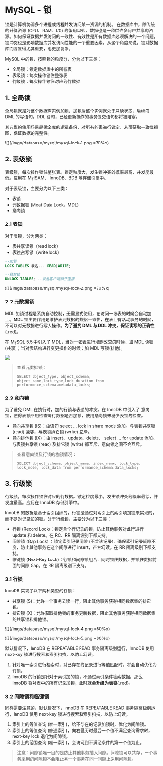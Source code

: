 # MySQL - 锁

锁是计算机协调多个进程或线程并发访问某一资源的机制。 在数据库中，除传统的计算资源 (CPU、RAM、I/0) 的争用以外，数据也是一种供许多用户共享的资源。如何保证数据并发访问的一致性、有效性是所有数据库必须解决的一个问题，锁冲突也是影响数据库并发访问性能的一个重要因素。从这个角度来说，锁对数据库而言显得尤其重要，也更加复杂。

MySQL 中的锁，按照锁的粒度分，分为以下三类：

- 全局锁：锁定数据库中的所有表
- 表级锁：每次操作锁住整张表
- 行级锁：每次操作锁住对应的行数据

## 1. 全局锁

全局锁就是对整个数据库实例加锁，加锁后整个实例就处于只读状态，后续的 DML 的写语句，DDL 语句，已经更新操作的事务提交语句都将被阻塞。

其典型的使用场景是做全库的逻辑备份，对所有的表进行锁定，从而获取一致性视图，保证数据的完整性。

![](/imgs/database/mysql/mysql-lock-1.png =70%x)

## 2. 表级锁

表级锁，每次操作锁住整张表。锁定粒度大，发生锁冲突的概率最高，并发度最低。应用在 MyISAM、 InnoDB、BDB 等存储引擎中。

对于表级锁，主要分为以下三类：

- 表锁
- 元数据锁 (Meat Data Lock，MDL)
- 意向锁

### 2.1 表锁

对于表锁，分为两类：

- 表共享读锁（read lock）
- 表独占写锁（write lock）

```sql
--加锁
LOCK TABLES 表名... READ|WRITE;

--释放锁
UNLOCK TABLES; --或者客户端断开连接
```

![](/imgs/database/mysql/mysql-lock-2.png =70%x)

### 2.2 元数据锁 

MDL 加锁过程是系统自动控制，无需显式使用，在访问一张表的时候会自动加上。MDL 锁主要作用是维护表元数据的数据一致性，在表上有活动事务的时候，不可以对元数据进行写入操作。**为了避免 DML 与 DDL 冲突，保证读写的正确性**{.red}。

在 MySQL 5.5 中引入了 MDL，当对一张表进行增删改查的时候，加 MDL 读锁(共享)；当对表结构进行变更操作的时候；加 MDL 写锁(排他)。

![](/imgs/database/mysql/mysql-lock-3.png )

> 查看元数据锁：
>
> ```sql:no-line-numbers
> SELECT object_type, object_schema, object_name,lock_type,lock_duration from performance_schema.metadata_locks;
> ```

### 2.3 意向锁

为了避免 DML 在执行时，加的行锁与表锁的冲突，在 InnoDB 中引入了 意向锁，使得表锁不用检查每行数据是否加锁，使用意向锁来减少表锁的检查。

- 意向共享锁 (IS)：由语句 select ... lock in share mode 添加。与表锁共享锁 (read) 兼容，与表锁排它锁 (write) 互斥。
- 意向排他锁 (IX)：由 insert、 update、delete、 select ... for update 添加。与表锁共享锁 (read) 及排它锁 (write) 都互斥。意向锁之间不会互斥。

> 查看意向锁及行锁的枷锁情况：
>
> ```sql:no-line-numbers
> SELECT object_schema, object_name, index_name, lock_type, lock_mode, lock_data from performance_schema.data_locks;
> ```

## 3. 行级锁

行级锁，每次操作锁住对应的行数据。锁定粒度最小，发生锁冲突的概率最低，并发度最高。应用在 InnoDB 存储引擎中。

InnoDB 的数据是基于索引组织的，行锁是通过对索引上的索引项加锁来实现的，而不是对记录加的锁。对于行级锁，主要分为以下三类：

- 行锁 (Record Lock)：锁定单个行记录的锁，防止其他事务对此行进行 update 和 delete。在 RC、RR 隔离级别下都支持。
- 间隙锁 (Gap Lock) ：锁定索引记录间隙 (不含该记录)，确保索引记录间隙不变，防止其他事务在这个间隙进行 insert，产生幻读。在 RR 隔离级别下都支持。
- 临键锁 (Next-Key Lock)：行锁和间隙锁组合，同时锁住数据，并锁住数据前面的间隙 Gap。在 RR 隔离级别下支持。

### 3.1 行锁

InnoDB 实现了以下两种类型的行锁：

- 共享锁 (S)：允许一个事务去读一行，阻止其他事务获得相同数据集的排它锁。
- 排它锁 (X)：允许获取排他锁的事务更新数据，阻止其他事务获得相同数据集的共享锁和排他锁。

![](/imgs/database/mysql/mysql-lock-4.png =50%x)

![](/imgs/database/mysql/mysql-lock-5.png =80%x)

默认情况下，InnoDB 在 REPEATABLE READ 事务隔离级别运行，InnoDB 使用 next-key 锁进行搜索和索引扫描，以防止幻读。

1. 针对唯一索引进行检索时，对已存在的记录进行等值匹配时，将会自动优化为行锁。
2. InnoDB 的行锁是针对于索引加的锁，不通过索引条件检索数据，那么 InnoDB 将对表中的所有记录加锁，此时就会**升级为表锁**{.red}。

### 3.2 间隙锁和临键锁

同样需要注意的，默认情况下，InnoDB 在 REPEATABLE READ 事务隔离级别运行，InnoDB 使用 next-key 锁进行搜索和索引扫描，以防止幻读。

1. 索引上的等值查询 (唯一索引)，给不存在的记录加锁时，优化为间隙锁。
2. 索引上的等值查询 (普通索引)，向右遍历时最后一个值不满足查询需求时，next-key lock 退化为间隙锁。
3. 索引上的范围查询 (唯一索引)，会访问到不满足条件的第一个值为止。

> 注意：间隙锁唯一目的是防止其他事务插入间隙。间隙锁可以共存，一个事务采用的间隙锁不会阻止另一个事务在同一间隙上采用间隙锁。